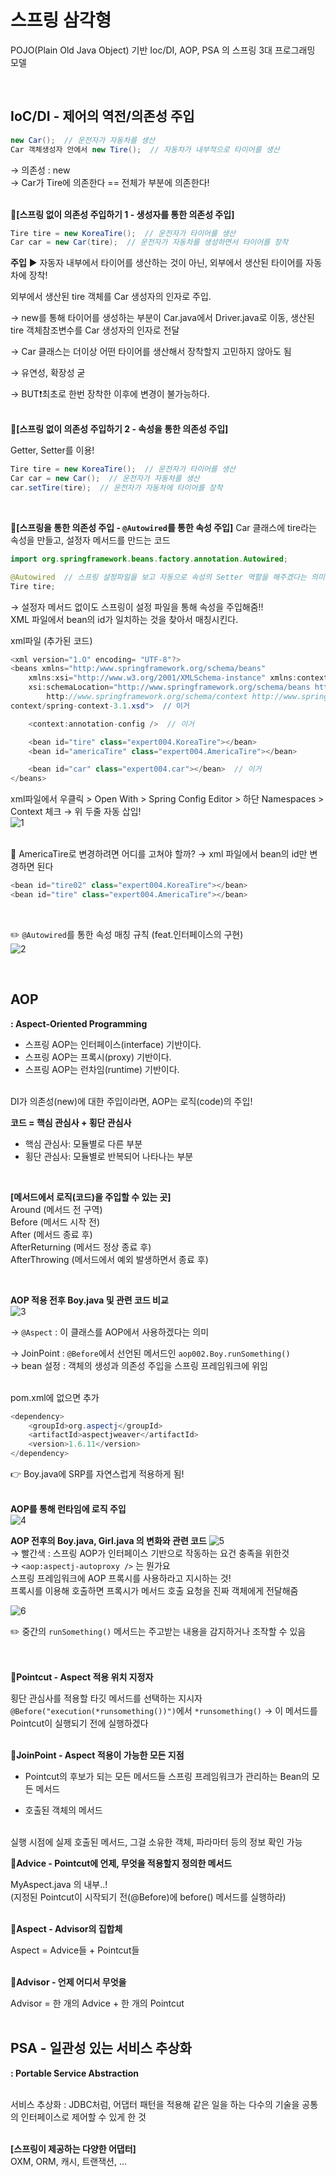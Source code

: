 # 스프링 삼각형

POJO(Plain Old Java Object) 기반 Ioc/DI, AOP, PSA 의 스프링 3대 프로그래밍 모델

<br>

## IoC/DI - 제어의 역전/의존성 주입

```java
new Car();  // 운전자가 자동차를 생산
Car 객체생성자 안에서 new Tire();  // 자동차가 내부적으로 타이어를 생산
```

→ 의존성 : new  
→ Car가 Tire에 의존한다 == 전체가 부분에 의존한다!  
<br>

**🌱[스프링 없이 의존성 주입하기 1 - 생성자를 통한 의존성 주입]**

```java
Tire tire = new KoreaTire();  // 운전자가 타이어를 생산
Car car = new Car(tire);  // 운전자가 자동차를 생성하면서 타이어를 장착
```

**주입** ► 자동자 내부에서 타이어를 생산하는 것이 아닌,
외부에서 생산된 타이어를 자동차에 장착!

외부에서 생산된 tire 객체를 Car 생성자의 인자로 주입.

→ new를 통해 타이어를 생성하는 부분이 Car.java에서 Driver.java로 이동,
생산된 tire 객체참조변수를 Car 생성자의 인자로 전달

→ Car 클래스는 더이상 어떤 타이어를 생산해서 장착할지 고민하지 않아도 됨

→ 유연성, 확장성 굳

→ BUT❗️최초로 한번 장착한 이후에 변경이 불가능하다.  
<br>

**🌱[스프링 없이 의존성 주입하기 2 - 속성을 통한 의존성 주입]**

Getter, Setter를 이용!

```java
Tire tire = new KoreaTire();  // 운전자가 타이어를 생산
Car car = new Car();  // 운전자가 자동차를 생산
car.setTire(tire);  // 운전자가 자동차에 타이어를 장착
```

<br>

**🌱[스프링을 통한 의존성 주입 - `@Autowired`를 통한 속성 주입]**
Car 클래스에 tire라는 속성을 만들고, 설정자 메서드를 만드는 코드

```java
import org.springframework.beans.factory.annotation.Autowired;

@Autowired  // 스프링 설정파일을 보고 자동으로 속성의 Setter 역할을 해주겠다는 의미
Tire tire;
```

→ 설정자 메서드 없이도 스프링이 설정 파일을 통해 속성을 주입해줌!!  
 XML 파일에서 bean의 id가 일치하는 것을 찾아서 매칭시킨다.

xml파일 (추가된 코드)

```java
<xml version="1.O" encoding= "UTF-8"?>
<beans xmlns="http:/www.springframework.org/schema/beans"
	xmlns:xsi="http://www.w3.org/2001/XMLSchema-instance" xmlns:context="http://www.springframework.org/schema/context"  // 이거
	xsi:schemaLocation="http://www.springframework.org/schema/beans http://www.springframework.org/schema/beans/spring-beans.xsd
		http://www.springframework.org/schema/context http://www.springframework.org/schema/
context/spring-context-3.1.xsd">  // 이거

	<context:annotation-config />  // 이거

	<bean id="tire" class="expert004.KoreaTire"></bean>
	<bean id="americaTire" class="expert004.AmericaTire"></bean>

	<bean id="car" class="expert004.car"></bean>  // 이거
</beans>
```

xml파일에서 우클릭 > Open With > Spring Config Editor > 하단 Namespaces > Context 체크 → 위 두줄 자동 삽입!  
![1](./image/1.png)

<br>
🧐 AmericaTire로 변경하려면 어디를 고쳐야 할까?  
→ xml 파일에서 bean의 id만 변경하면 된다

```java
<bean id="tire02" class="expert004.KoreaTire"></bean>
<bean id="tire" class="expert004.AmericaTire"></bean>
```

<br>

✏️ `@Autowired`를 통한 속성 매칭 규칙 (feat.인터페이스의 구현)  
![2](./image/2.png)

<br>

## AOP

**: Aspect-Oriented Programming**

- 스프링 AOP는 인터페이스(interface) 기반이다.
- 스프링 AOP는 프록시(proxy) 기반이다.
- 스프링 AOP는 런차임(runtime) 기반이다.

<br>
DI가 의존성(new)에 대한 주입이라면,  
AOP는 로직(code)의 주입!

<br>

**코드 = 핵심 관심사 + 횡단 관심사**

- 핵심 관심사: 모듈별로 다른 부분
- 횡단 관심사: 모듈별로 반복되어 나타나는 부분

<br>

**[메서드에서 로직(코드)을 주입할 수 있는 곳]**  
Around (메서드 전 구역)  
Before (메서드 시작 전)  
After (메서드 종료 후)  
AfterReturning (메서드 정상 종료 후)  
AfterThrowing (메서드에서 예외 발생하면서 종료 후)

<br>

**AOP 적용 전후 Boy.java 및 관련 코드 비교**  
![3](./image/3.png)

→ `@Aspect` : 이 클래스를 AOP에서 사용하겠다는 의미

→ JoinPoint : `@Before`에서 선언된 메서드인 `aop002.Boy.runSomething()`  
→ bean 설정 : 객체의 생성과 의존성 주입을 스프링 프레임워크에 위임  
<br>

pom.xml에 없으면 추가

```java
<dependency>
	<groupId>org.aspectj</groupId>
	<artifactId>aspectjweaver</artifactId>
	<version>1.6.11</version>
</dependency>
```

👉 Boy.java에 SRP를 자연스럽게 적용하게 됨!  
<br>

**AOP를 통해 런타임에 로직 주입**  
![4](./image/4.png)
<br>

**AOP 전후의 Boy.java, Girl.java 의 변화와 관련 코드**
![5](./image/5.png)
<br>
→ 빨간색 : 스프링 AOP가 인터페이스 기반으로 작동하는 요건 충족을 위한것  
→ `<aop:aspectj-autoproxy />` 는 뭔가요  
스프링 프레임워크에 AOP 프록시를 사용하라고 지시하는 것!  
프록시를 이용해 호출하면 프록시가 메서드 호출 요청을 진짜 객체에게 전달해줌

![6](./image/6.png)

✏️ 중간의 `runSomething()` 메서드는 주고받는 내용을 감지하거나 조작할 수 있음  
<br>
<br>

**🍕Pointcut - Aspect 적용 위치 지정자**

횡단 관심사를 적용할 타깃 메서드를 선택하는 지시자  
`@Before("execution(*runsomething())")`에서 `*runsomething()`
→ 이 메서드를 Pointcut이 실행되기 전에 실행하겠다  
<br>

**🍕JoinPoint - Aspect 적용이 가능한 모든 지점**

- Pointcut의 후보가 되는 모든 메서드들
  스프링 프레임워크가 관리하는 Bean의 모든 메서드

- 호출된 객체의 메서드

<br>
실행 시점에 실제 호출된 메서드, 그걸 소유한 객체, 파라마터 등의 정보 확인 가능  
<br>

**🍕Advice - Pointcut에 언제, 무엇을 적용할지 정의한 메서드**

MyAspect.java 의 내부..!  
(지정된 Pointcut이 시작되기 전(@Before)에 before() 메서드를 실행하라)  
<br>

**🍕Aspect - Advisor의 집합체**

Aspect = Advice들 + Pointcut들  
<br>

**🍕Advisor - 언제 어디서 무엇을**

Advisor = 한 개의 Advice + 한 개의 Pointcut  
<br>

## PSA - 일관성 있는 서비스 추상화

**: Portable Service Abstraction**  
<br>

서비스 추상화 : JDBC처럼, 어댑터 패턴을 적용해 같은 일을 하는 다수의 기술을 공통의 인터페이스로 제어할 수 있게 한 것  
<br>

**[스프링이 제공하는 다양한 어댑터]**  
OXM, ORM, 캐시, 트랜잭션, …  
<br>
